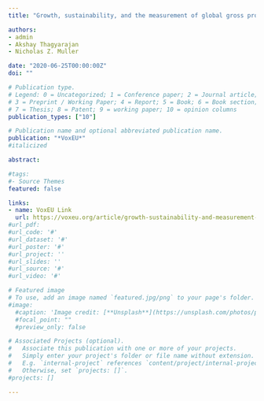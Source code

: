 ```yaml
---
title: "Growth, sustainability, and the measurement of global gross product" 

authors: 
- admin
- Akshay Thagyarajan 
- Nicholas Z. Muller

date: "2020-06-25T00:00:00Z"
doi: ""

# Publication type.
# Legend: 0 = Uncategorized; 1 = Conference paper; 2 = Journal article;
# 3 = Preprint / Working Paper; 4 = Report; 5 = Book; 6 = Book section;
# 7 = Thesis; 8 = Patent; 9 = working paper; 10 = opinion columns
publication_types: ["10"]

# Publication name and optional abbreviated publication name.
publication: "*VoxEU*"
#italicized

abstract:

#tags:
#- Source Themes
featured: false

links:
- name: VoxEU Link
  url: https://voxeu.org/article/growth-sustainability-and-measurement-global-gross-product
#url_pdf: 
#url_code: '#'
#url_dataset: '#'
#url_poster: '#'
#url_project: ''
#url_slides: ''
#url_source: '#'
#url_video: '#'

# Featured image
# To use, add an image named `featured.jpg/png` to your page's folder. 
#image:
  #caption: 'Image credit: [**Unsplash**](https://unsplash.com/photos/pLCdAaMFLTE)'
  #focal_point: ""
  #preview_only: false

# Associated Projects (optional).
#   Associate this publication with one or more of your projects.
#   Simply enter your project's folder or file name without extension.
#   E.g. `internal-project` references `content/project/internal-project/index.md`.
#   Otherwise, set `projects: []`.
#projects: []

---
```

